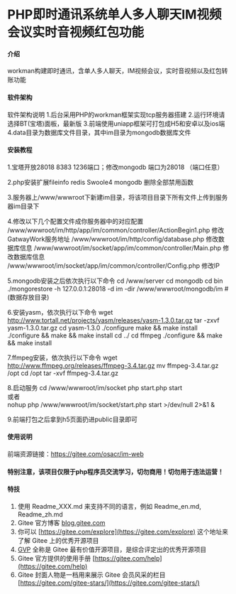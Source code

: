 # PHP即时通讯系统单人多人聊天IM视频会议实时音视频红包功能

#### 介绍
workman构建即时通讯，含单人多人聊天，IM视频会议，实时音视频以及红包转账功能

#### 软件架构
软件架构说明
1.后台采用PHP的workman框架实现tcp服务器搭建
2.运行环境请选择BT(宝塔)面板，最新版
3.前端使用uniapp框架可打包成H5和安卓以及ios端
4.data目录为数据库文件目录，其中im目录为mongodb数据库文件

#### 安装教程
1.宝塔开放28018 8383 1236端口；修改mongodb 端口为28018 （端口任意）

2.php安装扩展fileinfo redis Swoole4 mongodb   删除全部禁用函数

3.服务器上/www/wwwroot下新建im目录，将该项目目录下所有文件上传到服务器im目录下

4.修改以下几个配置文件成你服务器中的对应配置
  /www/wwwroot/im/http/app/im/common/controller/ActionBegin1.php  修改GatwayWork服务地址
  /www/wwwroot/im/http/config/database.php 修改数据库信息
  /www/wwwroot/im/socket/app/im/common/controller/Main.php 修改数据库信息
  /www/wwwroot/im/socket/app/im/common/controller/Config.php 修改IP

5.mongodb安装之后依次执行以下命令
  cd /www/server
  cd mongodb
  cd bin
  ./mongorestore -h 127.0.0.1:28018 -d im -dir /www/wwwroot/mongodb/im  #(数据存放目录)

6.安装yasm，依次执行以下命令
  wget http://www.tortall.net/projects/yasm/releases/yasm-1.3.0.tar.gz
  tar -zxvf yasm-1.3.0.tar.gz
  cd yasm-1.3.0
  ./configure make && make install
  ./configure && make && make install
  cd ../
  cd ffmpeg
  ./configure && make && make install
  
7.ffmpeg安装，依次执行以下命令
  wget http://www.ffmpeg.org/releases/ffmpeg-3.4.tar.gz
  mv ffmpeg-3.4.tar.gz /opt
  cd /opt
  tar -xvf ffmpeg-3.4.tar.gz
  
8.启动服务
  cd /www/wwwroot/im/socket
  php start.php start   
  或者   
  nohup php /www/wwwroot/im/socket/start.php start >/dev/null 2>&1 &
  
9.前端打包之后拿到h5页面扔进public目录即可

#### 使用说明

前端资源链接：https://gitee.com/osacr/im-web


#### 特别注意，该项目仅限于php程序员交流学习，切勿商用！切勿用于违法运营！

#### 特技

1.  使用 Readme\_XXX.md 来支持不同的语言，例如 Readme\_en.md, Readme\_zh.md
2.  Gitee 官方博客 [blog.gitee.com](https://blog.gitee.com)
3.  你可以 [https://gitee.com/explore](https://gitee.com/explore) 这个地址来了解 Gitee 上的优秀开源项目
4.  [GVP](https://gitee.com/gvp) 全称是 Gitee 最有价值开源项目，是综合评定出的优秀开源项目
5.  Gitee 官方提供的使用手册 [https://gitee.com/help](https://gitee.com/help)
6.  Gitee 封面人物是一档用来展示 Gitee 会员风采的栏目 [https://gitee.com/gitee-stars/](https://gitee.com/gitee-stars/)
